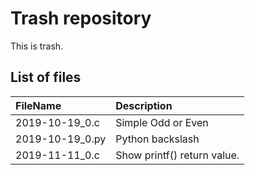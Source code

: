 # Trash repository

This is trash.

## List of files

| FileName        | Description
|:----------------|:----------------------------|
| 2019-10-19_0.c  | Simple Odd or Even          |
| 2019-10-19_0.py | Python backslash            |
| 2019-11-11_0.c  | Show printf() return value. |


